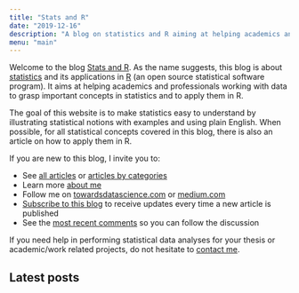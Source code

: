 ```yaml
---
title: "Stats and R"
date: "2019-12-16"
description: "A blog on statistics and R aiming at helping academics and professionals working with data to grasp important concepts in statistics and to apply them in R."
menu: "main"
---
```


Welcome to the blog [Stats and R](/). As the name suggests, this blog is about [statistics](/tags/statistics/) and its applications in [R](/tags/r/) (an open source statistical software program). It aims at helping academics and professionals working with data to grasp important concepts in statistics and to apply them in R.

The goal of this website is to make statistics easy to understand by illustrating statistical notions with examples and using plain English. When possible, for all statistical concepts covered in this blog, there is also an article on how to apply them in R.

If you are new to this blog, I invite you to:

* See [all articles](/blog/) or [articles by categories](/tags/)
* Learn more [about me](/about/)
* Follow me on [towardsdatascience.com](https://towardsdatascience.com/@ant.soetewey) or [medium.com](https://medium.com/@ant.soetewey)
* [Subscribe to this blog](/subscribe/) to receive updates every time a new article is published
* See the [most recent comments](/recent-comments/) so you can follow the discussion
<!--- * [Contribute](/contribute/) by submitting your article --->

If you need help in performing statistical data analyses for your thesis or academic/work related projects, do not hesitate to [contact me](/contact/).

## Latest posts

<script src="//rss.bloople.net/?url=https%3A%2F%2Fwww.statsandr.com%2Findex.xml&detail=-1&limit=5&showtitle=false&type=js"></script>

